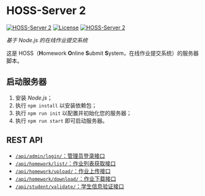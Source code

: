 # HOSS-Server 2

[![HOSS-Server 2](https://img.shields.io/badge/HOSS%20Server%202-developing-inactive.svg?logo=Node.js)](https://github.com/zsz12251665/HOSS-Server-2)
[![License](https://img.shields.io/github/license/zsz12251665/HOSS-Server-2.svg)](https://github.com/zsz12251665/HOSS-Server-2/blob/master/LICENCE)
[![HOSS-Server 2](https://img.shields.io/badge/contributing-manual-informational.svg)](https://github.com/zsz12251665/HOSS-Server-2/blob/master/contributing.md)

*基于 Node.js 的在线作业提交系统*

这是 HOSS（**H**omework **O**nline **S**ubmit **S**ystem，在线作业提交系统）的服务器脚本。

## 启动服务器

1. 安装 *Node.js*；
2. 执行 `npm install` 以安装依赖包；
3. 执行 `npm run init` 以配置并初始化您的服务器；
4. 执行 `npm run start` 即可启动服务器。

## REST API

-  [`/api/admin/login/`：管理员登录接口](https://github.com/zsz12251665/HOSS-Server-2/wiki/管理员登录接口)
-  [`/api/homework/list/`：作业列表获取接口](https://github.com/zsz12251665/HOSS-Server-2/wiki/作业列表获取接口)
-  [`/api/homework/upload/`：作业上传接口](https://github.com/zsz12251665/HOSS-Server-2/wiki/作业上传接口)
-  [`/api/homework/download/`：作业下载接口](https://github.com/zsz12251665/HOSS-Server-2/wiki/作业下载接口)
-  [`/api/student/validate/`：学生信息验证接口](https://github.com/zsz12251665/HOSS-Server-2/wiki/学生信息验证接口)

